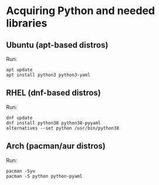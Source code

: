 # Acquiring Python and needed libraries

## Ubuntu (apt-based distros)

Run:
```console
apt update
apt install python3 python3-yaml
```

## RHEL (dnf-based distros)

Run:
```console
dnf update
dnf install python38 python38-pyyaml
alternatives --set python /usr/bin/python38
```

## Arch (pacman/aur distros)

Run:
```console
pacman -Syu
pacman -S python python-pyaml
```
